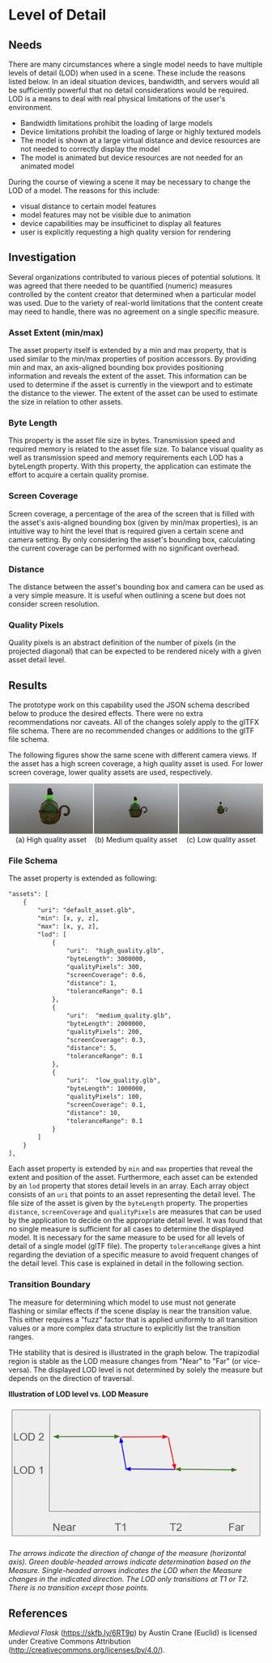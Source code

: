 # Level of Detail

## Needs

There are many circumstances where a single model needs to have multiple levels of detail (LOD) when used in a scene. These include the reasons listed below. In an ideal situation devices, bandwidth, and servers would all be sufficiently powerful that no detail considerations would be required. LOD is a means to deal with real physical limitations of the user's environment.

* Bandwidth limitations prohibit the loading of large models
* Device limitations prohibit the loading of large or highly textured models
* The model is shown at a large virtual distance and device resources are not needed to correctly display the model
* The model is animated but device resources are not needed for an animated model

During the course of viewing a scene it may be necessary to change the LOD of a model. The reasons for this include:

* visual distance to certain model features
* model features may not be visible due to animation
* device capabilities may be insufficinet to display all features
* user is explicitly requesting a high quality version for rendering

## Investigation

Several organizations contributed to various pieces of potential solutions. It was agreed that there needed to be quantified (numeric) measures controlled by the content creator that determined when a particular model was used. Due to the variety of real-world limitations that the content create may need to handle, there was no agreement on a single specific measure.


### Asset Extent (min/max)

The asset property itself is extended by a min and max property, that is used similar to the min/max properties of position accessors. By providing min and max, an axis-aligned bounding box provides positioning information and reveals the extent of the asset. This information can be used to determine if the asset is currently in the viewport and to estimate the distance to the viewer. The extent of the asset can be used to estimate the size in relation to other assets.


### Byte Length

This property is the asset file size in bytes. Transmission speed and required memory is related to the asset file size. To balance visual quality as well as transmission speed and memory requirements each LOD has a byteLength property. With this property, the application can estimate the effort to acquire a certain quality promise. 

### Screen Coverage

Screen coverage, a percentage of the area of the screen that is filled with the asset's axis-aligned bounding box (given by min/max properties), is an intuitive way to hint the level that is required given a certain scene and camera setting. By only considering the asset's bounding box, calculating the current coverage can be performed with no significant overhead.

### Distance

The distance between the asset's bounding box and camera can be used as a very simple measure. It is useful when outlining a scene but does not consider screen resolution.

### Quality Pixels 

Quality pixels is an abstract definition of the number of pixels (in the projected diagonal) that can be expected to be rendered nicely with a given asset detail level. 
 

## Results

The prototype work on this capability used the JSON schema described below to produce the desired effects. There were no extra recommendations nor caveats. All of the changes solely apply to the glTFX file schema. There are no recommended changes or additions to the glTF file schema.

The following figures show the same scene with different camera views. If the asset has a high screen coverage, a high quality asset is used. For lower screen coverage, lower quality assets are used, respectively.

<div style="display: flex; justify-content: space-around; align-items: center;">
  <figure style="margin: 0 1px; text-align: center;">
    <img src="images/coverage-near.png" width="100%" />
    <figcaption>(a) High quality asset</figcaption>
  </figure>
  <figure style="margin: 0 1px; text-align: center;">
    <img src="images/coverage-medium.png" width="100%" />
    <figcaption>(b) Medium quality asset</figcaption>
  </figure>
  <figure style="margin: 0 1px; text-align: center;">
    <img src="images/coverage-far.png" width="100%" />
    <figcaption>(c) Low quality asset</figcaption>
  </figure>
</div>
 


### File Schema

The asset property is extended as following: 

```
"assets": [
    {
        "uri": "default_asset.glb",
        "min": [x, y, z],
        "max": [x, y, z],
        "lod": [
            {
                "uri":  "high_quality.glb",
                "byteLength": 3000000,
                "qualityPixels": 300,
                "screenCoverage": 0.6,
                "distance": 1,
                "toleranceRange": 0.1
            },
            {
                "uri":  "medium_quality.glb",
                "byteLength": 2000000,
                "qualityPixels": 200,
                "screenCoverage": 0.3,
                "distance": 5,
                "toleranceRange": 0.1
            },
            {
                "uri":  "low_quality.glb",
                "byteLength": 1000000,
                "qualityPixels": 100,
                "screenCoverage": 0.1,
                "distance": 10,
                "toleranceRange": 0.1
            }
        ]
    }
],
```

Each asset property is extended by `min` and `max` properties that reveal the extent and position of the asset. Furthermore, each asset can be extended by an `lod` property that stores detail levels in an array. 
Each array object consists of an `uri` that points to an asset representing the detail level. The file size of the asset is given by the `byteLength` property. The properties `distance`, `screenCoverage` and `qualityPixels` are measures that can be used by the application to decide on the appropriate detail level. It was found that no single measure is sufficient for all cases to determine the displayed model. It is necessary for the same measure to be used for all levels of detail of a single model (glTF file). The property `toleranceRange` gives a hint regarding the deviation of a specific measure to avoid frequent changes of the detail level. This case is explained in detail in the following section.

### Transition Boundary

The measure for determining which model to use must not generate flashing or similar effects if the scene display is near the transition value. This either requires a "fuzz" factor that is applied uniformly to all transition values or a more complex data structure to explicitly list the transition ranges.

THe stability that is desired is illustrated in the graph below. The trapizodial region is stable as the LOD measure changes from "Near" to "Far" (or vice-versa). The displayed LOD level is not determined by solely the measure but depends on the direction of traversal.

**Illustration of LOD level vs. LOD Measure**

![Illustration of LOD level vs. LOD Measure](images/hysterisis.png)

_The arrows indicate the direction of change of the measure (horizontal axis). Green double-headed arrows indicate determination based on the Measure. Single-headed arrows indicates the LOD when the Measure changes in the indicated direction. The LOD only transitions at T1 or T2. There is no transition except those points._

## References

*Medieval Flask* (https://skfb.ly/6RT9p) by Austin Crane (Euclid) is licensed under Creative Commons Attribution (http://creativecommons.org/licenses/by/4.0/).